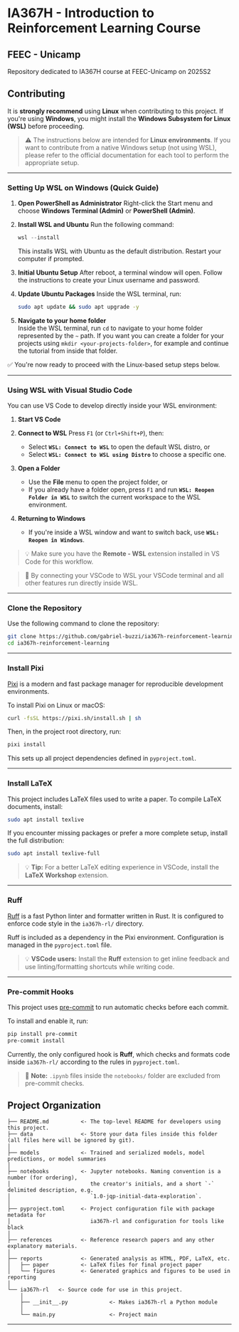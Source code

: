 # IA367H - Introduction to Reinforcement Learning Course
## FEEC - Unicamp

Repository dedicated to IA367H course at FEEC-Unicamp on 2025S2

## Contributing

It is **strongly recommend** using **Linux** when contributing to this project.
If you're using **Windows**, you might install the **Windows Subsystem for Linux (WSL)** before proceeding.

> ⚠️ The instructions below are intended for **Linux environments**.
> If you want to contribute from a native Windows setup (not using WSL), please refer to the official documentation for each tool to perform the appropriate setup.

---

### Setting Up WSL on Windows (Quick Guide)

1. **Open PowerShell as Administrator**
   Right-click the Start menu and choose **Windows Terminal (Admin)** or **PowerShell (Admin)**.

2. **Install WSL and Ubuntu**
   Run the following command:

   ```powershell
   wsl --install
   ```

   This installs WSL with Ubuntu as the default distribution.
   Restart your computer if prompted.

3. **Initial Ubuntu Setup**
   After reboot, a terminal window will open.
   Follow the instructions to create your Linux username and password.

4. **Update Ubuntu Packages**
   Inside the WSL terminal, run:

   ```bash
   sudo apt update && sudo apt upgrade -y
   ```

5. **Navigate to your home folder**  
   Inside the WSL terminal, run `cd` to navigate to your home folder represented by the `~` path. If you want you can create a folder for your projects using `mkdir <your-projects-folder>`, for example and continue the tutorial from inside that folder.

✅ You're now ready to proceed with the Linux-based setup steps below.

---

### Using WSL with Visual Studio Code

You can use VS Code to develop directly inside your WSL environment:

1. **Start VS Code**

2. **Connect to WSL**
   Press `F1` (or `Ctrl+Shift+P`), then:

   * Select **`WSL: Connect to WSL`** to open the default WSL distro, or
   * Select **`WSL: Connect to WSL using Distro`** to choose a specific one.

3. **Open a Folder**

   * Use the **File** menu to open the project folder, or
   * If you already have a folder open, press `F1` and run **`WSL: Reopen Folder in WSL`** to switch the current workspace to the WSL environment.

4. **Returning to Windows**

   * If you're inside a WSL window and want to switch back, use **`WSL: Reopen in Windows`**.

> 💡 Make sure you have the **Remote - WSL** extension installed in VS Code for this workflow.

> 📝 By connecting your VSCode to WSL your VSCode terminal and all other features run directly inside WSL.

---

### Clone the Repository

Use the following command to clone the repository:

```bash
git clone https://github.com/gabriel-buzzi/ia367h-reinforcement-learning.git
cd ia367h-reinforcement-learning
```

---

### Install Pixi

[Pixi](https://pixi.sh/latest/) is a modern and fast package manager for reproducible development environments.

To install Pixi on Linux or macOS:

```bash
curl -fsSL https://pixi.sh/install.sh | sh
```

Then, in the project root directory, run:

```bash
pixi install
```

This sets up all project dependencies defined in `pyproject.toml`.

---

### Install LaTeX

This project includes LaTeX files used to write a paper. To compile LaTeX documents, install:

```bash
sudo apt install texlive
```

If you encounter missing packages or prefer a more complete setup, install the full distribution:

```bash
sudo apt install texlive-full
```

> 💡 **Tip:** For a better LaTeX editing experience in VSCode, install the **LaTeX Workshop** extension.

---

### Ruff

[Ruff](https://docs.astral.sh/ruff/) is a fast Python linter and formatter written in Rust.
It is configured to enforce code style in the `ia367h-rl/` directory.

Ruff is included as a dependency in the Pixi environment. Configuration is managed in the `pyproject.toml` file.

> 💡 **VSCode users:** Install the **Ruff** extension to get inline feedback and use linting/formatting shortcuts while writing code.

---

### Pre-commit Hooks

This project uses [pre-commit](https://pre-commit.com/) to run automatic checks before each commit.

To install and enable it, run:

```bash
pip install pre-commit
pre-commit install
```

Currently, the only configured hook is **Ruff**, which checks and formats code inside `ia367h-rl/` according to the rules in `pyproject.toml`.

> 📝 **Note:** `.ipynb` files inside the `notebooks/` folder are excluded from pre-commit checks.

## Project Organization

```
├── README.md          <- The top-level README for developers using this project.
├── data               <- Store your data files inside this folder (all files here will be ignored by git).
│
├── models             <- Trained and serialized models, model predictions, or model summaries
│
├── notebooks          <- Jupyter notebooks. Naming convention is a number (for ordering),
│                         the creator's initials, and a short `-` delimited description, e.g.
│                         `1.0-jqp-initial-data-exploration`.
│
├── pyproject.toml     <- Project configuration file with package metadata for 
│                         ia367h-rl and configuration for tools like black
│
├── references         <- Reference research papers and any other explanatory materials.
│
├── reports            <- Generated analysis as HTML, PDF, LaTeX, etc.
│   ├── paper          <- LaTeX files for final project paper
│   └── figures        <- Generated graphics and figures to be used in reporting
│
└── ia367h-rl   <- Source code for use in this project.
    │
    ├── __init__.py             <- Makes ia367h-rl a Python module
    │
    └── main.py                 <- Project main
```

--------

